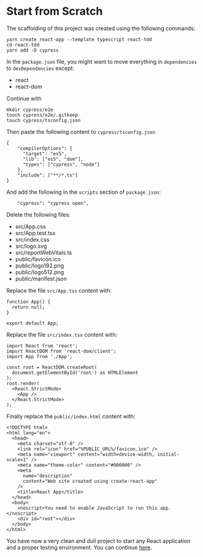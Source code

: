 # Start from Scratch

The scaffolding of this project was created using the following commands:
```
yarn create react-app --template typescript react-tdd
cd react-tdd
yarn add -D cypress
```

In the `package.json` file, you might want to move everything in `dependencies` to `devDependencies` except:
- react
- react-dom

Continue with
```
mkdir cypress/e2e
touch cypress/e2e/.gitkeep
touch cypress/tsconfig.json
```

Then paste the following content to `cypress/tsconfig.json`
```
{
    "compilerOptions": {
      "target": "es5",
      "lib": ["es5", "dom"],
      "types": ["cypress", "node"]
    },
    "include": ["**/*.ts"]
}
```

And add the following in the `scripts` section of `package.json`:
```
    "cypress": "cypress open",
```

Delete the following files:
- src/App.css
- src/App.test.tsx
- src/index.css
- src/logo.svg
- src/reportWebVitals.ts
- public/favicon.ico
- public/logo192.png
- public/logo512.png
- public/manifest.json

Replace the file `src/App.tsx` content with:
```
function App() {
  return null;
}

export default App;
```

Replace the file `src/index.tsx` content with:
```
import React from 'react';
import ReactDOM from 'react-dom/client';
import App from './App';

const root = ReactDOM.createRoot(
  document.getElementById('root') as HTMLElement
);
root.render(
  <React.StrictMode>
    <App />
  </React.StrictMode>
);
```

Finally replace the `public/index.html` content with:

```
<!DOCTYPE html>
<html lang="en">
  <head>
    <meta charset="utf-8" />
    <link rel="icon" href="%PUBLIC_URL%/favicon.ico" />
    <meta name="viewport" content="width=device-width, initial-scale=1" />
    <meta name="theme-color" content="#000000" />
    <meta
      name="description"
      content="Web site created using create-react-app"
    />
    <title>React App</title>
  </head>
  <body>
    <noscript>You need to enable JavaScript to run this app.</noscript>
    <div id="root"></div>
  </body>
</html>
```

You have now a very clean and dull project to start any React application and a proper testing environment. You can continue [here](../README.md#its-playtime).